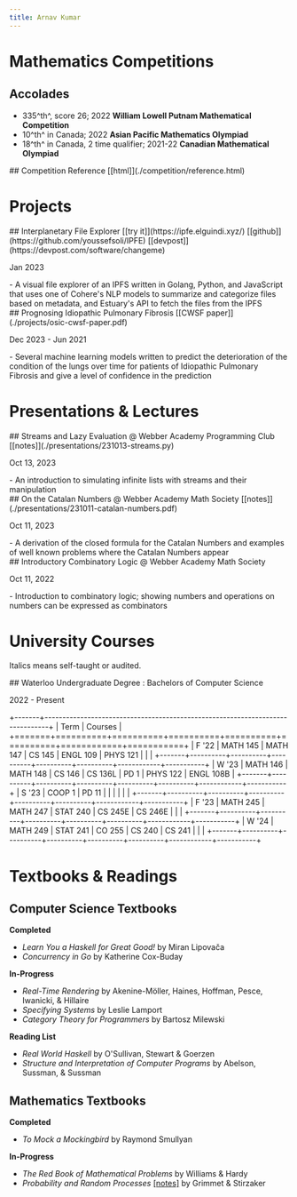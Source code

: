 ```yaml
---
title: Arnav Kumar
---
```


# Mathematics Competitions

## Accolades

- 335^th^, score 26; 2022 **William Lowell Putnam Mathematical Competition**
- 10^th^ in Canada; 2022 **Asian Pacific Mathematics Olympiad**
- 18^th^ in Canada, 2 time qualifier; 2021-22 **Canadian Mathematical Olympiad**

<hgroup>
## Competition Reference
[[html]](./competition/reference.html)
</hgroup>

# Projects

<hgroup>
## Interplanetary File Explorer
[[try it]](https://ipfe.elguindi.xyz/) [[github]](https://github.com/youssefsoli/IPFE) [[devpost]](https://devpost.com/software/changeme)
<p class="date">Jan 2023</p>
</hgroup>
- A visual file explorer of an IPFS written in Golang, Python, and JavaScript that uses one of Cohere's NLP models to summarize and categorize files based on metadata, and Estuary's API to fetch the files from the IPFS

<hgroup>
## Prognosing Idiopathic Pulmonary Fibrosis
[[CWSF paper]](./projects/osic-cwsf-paper.pdf)
<p class="date">Dec 2023 - Jun 2021</p>
</hgroup>
- Several machine learning models written to predict the deterioration of the condition of the lungs over time for patients of Idiopathic Pulmonary Fibrosis and give a level of confidence in the prediction

# Presentations & Lectures

<hgroup>
## Streams and Lazy Evaluation
@ Webber Academy Programming Club
[[notes]](./presentations/231013-streams.py)
<p class="date">Oct 13, 2023</p>
</hgroup>
- An introduction to simulating infinite lists with streams and their manipulation

<hgroup>
## On the Catalan Numbers
@ Webber Academy Math Society
[[notes]](./presentations/231011-catalan-numbers.pdf)
<p class="date">Oct 11, 2023</p>
</hgroup>
- A derivation of the closed formula for the Catalan Numbers and examples of well known problems where the Catalan Numbers appear

<hgroup>
## Introductory Combinatory Logic
@ Webber Academy Math Society
<p class="date">Oct 11, 2022</p>
</hgroup>
- Introduction to combinatory logic; showing numbers and operations on numbers can be expressed as combinators

# University Courses

Italics means self-taught or audited.

<hgroup>
## Waterloo Undergraduate Degree
: Bachelors of Computer Science
<p class="date">2022 - Present</p>
</hgroup>

+-------+-------------------------------------------------------------------------------+
| Term  | Courses                                                                       |
+=======+==========+==========+==========+==========+==========+============+===========+
| F '22 | MATH 145 | MATH 147 | CS 145   | ENGL 109 | PHYS 121 |            |           |
+-------+----------+----------+----------+----------+----------+------------+-----------+
| W '23 | MATH 146 | MATH 148 | CS 146   | CS 136L  | PD 1     | PHYS 122   | ENGL 108B |
+-------+----------+----------+----------+----------+----------+------------+-----------+
| S '23 | COOP 1   | PD 11    |          |          |          |            |           |
+-------+----------+----------+----------+----------+----------+------------+-----------+
| F '23 | MATH 245 | MATH 247 | STAT 240 | CS 245E  | CS 246E  |            |           |
+-------+----------+----------+----------+----------+----------+------------+-----------+
| W '24 | MATH 249 | STAT 241 | CO 255   | CS 240   | CS 241   |            |           |
+-------+----------+----------+----------+----------+----------+------------+-----------+

# Textbooks & Readings

## Computer Science Textbooks

**Completed**

- *Learn You a Haskell for Great Good!* by Miran Lipovača
- *Concurrency in Go* by Katherine Cox-Buday

**In-Progress**

- *Real-Time Rendering* by Akenine-Möller, Haines, Hoffman, Pesce, Iwanicki, & Hillaire
- *Specifying Systems* by Leslie Lamport
- *Category Theory for Programmers* by Bartosz Milewski

**Reading List**

- *Real World Haskell* by O'Sullivan, Stewart & Goerzen
- *Structure and Interpretation of Computer Programs* by Abelson, Sussman, & Sussman

## Mathematics Textbooks

**Completed**

- *To Mock a Mockingbird* by Raymond Smullyan

**In-Progress**

- *The Red Book of Mathematical Problems* by Williams & Hardy
- *Probability and Random Processes* [[notes]](./readings/probability-and-random-processes/notes.html) by Grimmet & Stirzaker

